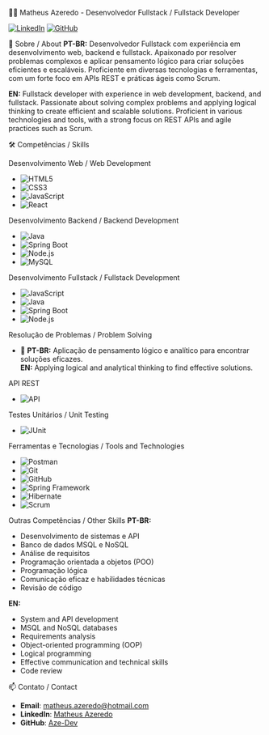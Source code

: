 👨‍💻 Matheus Azeredo - Desenvolvedor Fullstack / Fullstack Developer

[![LinkedIn](https://img.shields.io/badge/LinkedIn-blue?style=flat&logo=linkedin)](https://www.linkedin.com/in/matheus-azeredo-89bbb7279/)
[![GitHub](https://img.shields.io/badge/GitHub-black?style=flat&logo=github)](https://github.com/Aze-Dev/Aze-Dev/edit/main/README.md)

🌟 Sobre / About
**PT-BR:** Desenvolvedor Fullstack com experiência em desenvolvimento web, backend e fullstack. Apaixonado por resolver problemas complexos e aplicar pensamento lógico para criar soluções eficientes e escaláveis. Proficiente em diversas tecnologias e ferramentas, com um forte foco em APIs REST e práticas ágeis como Scrum.

**EN:** Fullstack developer with experience in web development, backend, and fullstack. Passionate about solving complex problems and applying logical thinking to create efficient and scalable solutions. Proficient in various technologies and tools, with a strong focus on REST APIs and agile practices such as Scrum.

🛠️ Competências / Skills

Desenvolvimento Web / Web Development
- ![HTML5](https://img.shields.io/badge/HTML5-E34F26?style=flat&logo=html5&logoColor=white)
- ![CSS3](https://img.shields.io/badge/CSS3-1572B6?style=flat&logo=css3&logoColor=white)
- ![JavaScript](https://img.shields.io/badge/JavaScript-F7DF1E?style=flat&logo=javascript&logoColor=black)
- ![React](https://img.shields.io/badge/React-20232A?style=flat&logo=react&logoColor=61DAFB)

Desenvolvimento Backend / Backend Development
- ![Java](https://img.shields.io/badge/Java-007396?style=flat&logo=java&logoColor=white)
- ![Spring Boot](https://img.shields.io/badge/Spring%20Boot-6DB33F?style=flat&logo=spring-boot&logoColor=white)
- ![Node.js](https://img.shields.io/badge/Node.js-43853D?style=flat&logo=node-dot-js&logoColor=white)
- ![MySQL](https://img.shields.io/badge/MySQL-4479A1?style=flat&logo=mysql&logoColor=white)

Desenvolvimento Fullstack / Fullstack Development
- ![JavaScript](https://img.shields.io/badge/JavaScript-F7DF1E?style=flat&logo=javascript&logoColor=black)
- ![Java](https://img.shields.io/badge/Java-007396?style=flat&logo=java&logoColor=white)
- ![Spring Boot](https://img.shields.io/badge/Spring%20Boot-6DB33F?style=flat&logo=spring-boot&logoColor=white)
- ![Node.js](https://img.shields.io/badge/Node.js-43853D?style=flat&logo=node-dot-js&logoColor=white)

Resolução de Problemas / Problem Solving
- 🚀 **PT-BR:** Aplicação de pensamento lógico e analítico para encontrar soluções eficazes.  
  **EN:** Applying logical and analytical thinking to find effective solutions.

API REST
- ![API](https://img.shields.io/badge/API-009688?style=flat&logo=api&logoColor=white)

Testes Unitários / Unit Testing
- ![JUnit](https://img.shields.io/badge/JUnit-25A162?style=flat&logo=junit5&logoColor=white)

Ferramentas e Tecnologias / Tools and Technologies
- ![Postman](https://img.shields.io/badge/Postman-FF6C37?style=flat&logo=postman&logoColor=white)
- ![Git](https://img.shields.io/badge/Git-F05032?style=flat&logo=git&logoColor=white)
- ![GitHub](https://img.shields.io/badge/GitHub-181717?style=flat&logo=github&logoColor=white)
- ![Spring Framework](https://img.shields.io/badge/Spring%20Framework-6DB33F?style=flat&logo=spring&logoColor=white)
- ![Hibernate](https://img.shields.io/badge/Hibernate-59666C?style=flat&logo=hibernate&logoColor=white)
- ![Scrum](https://img.shields.io/badge/Scrum-6DB33F?style=flat&logo=scrumalliance&logoColor=white)

Outras Competências / Other Skills
**PT-BR:**
- Desenvolvimento de sistemas e API
- Banco de dados MSQL e NoSQL
- Análise de requisitos
- Programação orientada a objetos (POO)
- Programação lógica
- Comunicação eficaz e habilidades técnicas
- Revisão de código

**EN:**
- System and API development
- MSQL and NoSQL databases
- Requirements analysis
- Object-oriented programming (OOP)
- Logical programming
- Effective communication and technical skills
- Code review

📫 Contato / Contact
- **Email**: matheus.azeredo@hotmail.com
- **LinkedIn**: [Matheus Azeredo](https://www.linkedin.com/in/matheus-azeredo-89bbb7279/)
- **GitHub**: [Aze-Dev](https://github.com/Aze-Dev/Aze-Dev/edit/main/README.md)

